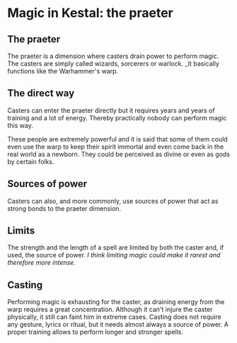 # Magic in Kestal: the praeter

## The praeter
The praeter is a dimension where casters drain power to perform magic. The casters are simply called wizards, sorcerers or warlock.
_It basically functions like the Warhammer's warp.

## The direct way
Casters can enter the praeter directly but it requires years and years of training and a lot of energy. Thereby practically nobody can perform magic this way.

These people are extremely powerful and it is said that some of them could even use the warp to keep their spirit immortal and even come back in the real world as a newborn. They could be perceived as divine or even as gods by certain folks.

## Sources of power
Casters can also, and more commonly, use sources of power that act as strong bonds to the praeter dimension.

## Limits
The strength and the length of a spell are limited by both the caster and, if used, the source of power.
_I think limiting magic could make it rarest and therefore more intense._

## Casting
Performing magic is exhausting for the caster, as draining energy from the warp requires a great concentration. Although it can't injure the caster physically, it still can faint him in extreme cases.
Casting does not require any gesture, lyrics or ritual, but it needs almost always a source of power. A proper training allows to perform longer and stronger spells.
